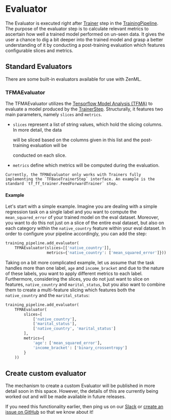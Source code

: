# Evaluator

The Evaluator is executed right after [Trainer](trainer.md) step in the [TrainingPipeline](../pipelines/training-pipeline.md). The purpose of the evaluator step is to calculate relevant metrics to ascertain how well a trained model performed on un-seen data. It gives the user a chance to dig a bit deeper into the trained model and grasp a better understanding of it by conducting a post-training evaluation which features configurable slices and metrics.

## Standard Evaluators

There are some built-in evaluators available for use with ZenML.

### TFMAEvaluator

The TFMAEvaluator utilizes the [Tensorflow Model Analysis \(TFMA\)](https://github.com/tensorflow/model-analysis) to evaluate a model produced by the [TrainerStep](trainer.md). Structurally, it features two main parameters, namely `slices` and `metrics`.

* `slices` represent a list of string values, which hold the slicing columns. In more detail, the data 

  will be sliced based on the columns given in this list and the post-training evaluation will be 

  conducted on each slice.

* `metrics` define which metrics will be computed during the evaluation.

```text
Currently, the TFMAEvaluator only works with Trainers fully implementing the `TFBaseTrainerStep` interface. An example is the standard `tf_ff_trainer.FeedForwardTrainer` step.
```

#### Example

Let's start with a simple example. Imagine you are dealing with a simple regression task on a single label and you want to compute the `mean_squared_error` of your trained model on the eval dataset. Moreover, you want to do this not just on a slice of the entire eval dataset, but also on each category within the `native_country` feature within your eval dataset. In order to configure your pipeline accordingly, you can add the step:

```python
training_pipeline.add_evaluator(
    TFMAEvaluator(slices=[['native_country']],
                  metrics={'native_country': ['mean_squared_error']}))
```

Taking on a bit more complicated example, let us assume that the task handles more than one label, `age` and `income_bracket` and due to the nature of these labels, you want to apply different metrics to each label. Furthermore, considering the slices, you do not just want to slice on features, `native_country` and `marital_status`, but you also want to combine them to create a multi-feature slicing which features both the `native_country` and the `marital_status`:

```python
training_pipeline.add_evaluator(
    TFMAEvaluator(
        slices=[
            ['native_country'],
            ['marital_status'],
            ['native_country', 'marital_status']
        ],
        metrics={
            'age': ['mean_squared_error'],
            'income_bracket': ['binary_crossentropy']
        }
    ))
```

## Create custom evaluator

The mechanism to create a custom Evaluator will be published in more detail soon in this space. However, the details of this are currently being worked out and will be made available in future releases.

If you need this functionality earlier, then ping us on our [Slack](https://zenml.io/slack-invite) or [create an issue on GitHub](https://https://github.com/maiot-io/zenml) so that we know about it!


